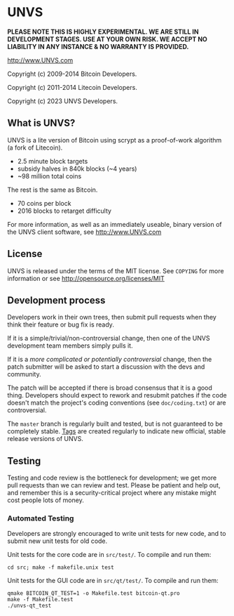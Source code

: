 UNVS 
=============

<b>PLEASE NOTE THIS IS HIGHLY EXPERIMENTAL. WE ARE STILL IN DEVELOPMENT STAGES. USE AT YOUR OWN RISK. WE ACCEPT NO LIABILITY IN ANY INSTANCE & NO WARRANTY IS PROVIDED.</b>

http://www.UNVS.com

Copyright (c) 2009-2014 Bitcoin Developers.
 
Copyright (c) 2011-2014 Litecoin Developers.  

Copyright (c) 2023 UNVS Developers.

What is UNVS?
----------------

UNVS is a lite version of Bitcoin using scrypt as a proof-of-work algorithm (a fork of Litecoin).
 - 2.5 minute block targets
 - subsidy halves in 840k blocks (~4 years)
 - ~98 million total coins

The rest is the same as Bitcoin.
 - 70 coins per block
 - 2016 blocks to retarget difficulty

For more information, as well as an immediately useable, binary version of
the UNVS client software, see http://www.UNVS.com

License
-------

UNVS is released under the terms of the MIT license. See `COPYING` for more
information or see http://opensource.org/licenses/MIT

Development process
-------------------

Developers work in their own trees, then submit pull requests when they think
their feature or bug fix is ready.

If it is a simple/trivial/non-controversial change, then one of the UNVS
development team members simply pulls it.

If it is a *more complicated or potentially controversial* change, then the patch
submitter will be asked to start a discussion with the devs and community.

The patch will be accepted if there is broad consensus that it is a good thing.
Developers should expect to rework and resubmit patches if the code doesn't
match the project's coding conventions (see `doc/coding.txt`) or are
controversial.

The `master` branch is regularly built and tested, but is not guaranteed to be
completely stable. [Tags](https://github.com/unvs-project/unvs/tags) are created
regularly to indicate new official, stable release versions of UNVS.

Testing
-------

Testing and code review is the bottleneck for development; we get more pull
requests than we can review and test. Please be patient and help out, and
remember this is a security-critical project where any mistake might cost people
lots of money.

### Automated Testing

Developers are strongly encouraged to write unit tests for new code, and to
submit new unit tests for old code.

Unit tests for the core code are in `src/test/`. To compile and run them:

    cd src; make -f makefile.unix test

Unit tests for the GUI code are in `src/qt/test/`. To compile and run them:

    qmake BITCOIN_QT_TEST=1 -o Makefile.test bitcoin-qt.pro
    make -f Makefile.test
    ./unvs-qt_test

